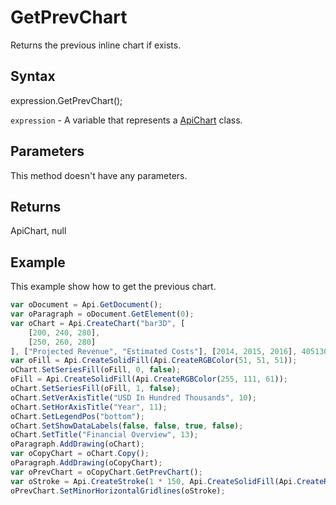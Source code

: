 # GetPrevChart

Returns the previous inline chart if exists.

## Syntax

expression.GetPrevChart();

`expression` - A variable that represents a [ApiChart](../ApiChart.md) class.

## Parameters

This method doesn't have any parameters.

## Returns

ApiChart, null

## Example

This example show how to get the previous chart.

```javascript
var oDocument = Api.GetDocument();
var oParagraph = oDocument.GetElement(0);
var oChart = Api.CreateChart("bar3D", [
	[200, 240, 280],
	[250, 260, 280]
], ["Projected Revenue", "Estimated Costs"], [2014, 2015, 2016], 4051300, 2347595, 24);
var oFill = Api.CreateSolidFill(Api.CreateRGBColor(51, 51, 51));
oChart.SetSeriesFill(oFill, 0, false);
oFill = Api.CreateSolidFill(Api.CreateRGBColor(255, 111, 61));
oChart.SetSeriesFill(oFill, 1, false);
oChart.SetVerAxisTitle("USD In Hundred Thousands", 10);
oChart.SetHorAxisTitle("Year", 11);
oChart.SetLegendPos("bottom");
oChart.SetShowDataLabels(false, false, true, false);
oChart.SetTitle("Financial Overview", 13);
oParagraph.AddDrawing(oChart);
var oCopyChart = oChart.Copy();
oParagraph.AddDrawing(oCopyChart);
var oPrevChart = oCopyChart.GetPrevChart();
var oStroke = Api.CreateStroke(1 * 150, Api.CreateSolidFill(Api.CreateRGBColor(255, 111, 61)));
oPrevChart.SetMinorHorizontalGridlines(oStroke);
```
